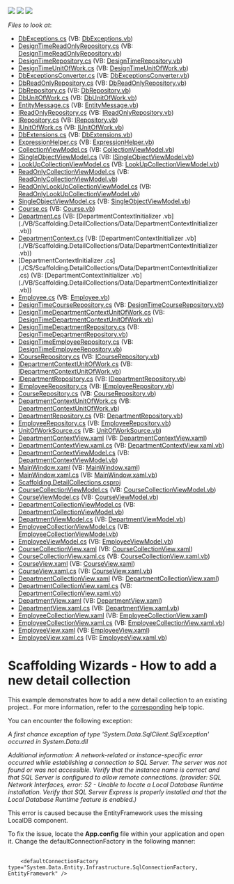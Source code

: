 <!-- default badges list -->
![](https://img.shields.io/endpoint?url=https://codecentral.devexpress.com/api/v1/VersionRange/128659236/14.1.4%2B)
[![](https://img.shields.io/badge/Open_in_DevExpress_Support_Center-FF7200?style=flat-square&logo=DevExpress&logoColor=white)](https://supportcenter.devexpress.com/ticket/details/T111354)
[![](https://img.shields.io/badge/📖_How_to_use_DevExpress_Examples-e9f6fc?style=flat-square)](https://docs.devexpress.com/GeneralInformation/403183)
<!-- default badges end -->
<!-- default file list -->
*Files to look at*:

* [DbExceptions.cs](./CS/Scaffolding.DetailCollections/Common/DataModel/DbExceptions.cs) (VB: [DbExceptions.vb](./VB/Scaffolding.DetailCollections/Common/DataModel/DbExceptions.vb))
* [DesignTimeReadOnlyRepository.cs](./CS/Scaffolding.DetailCollections/Common/DataModel/DesignTimeReadOnlyRepository.cs) (VB: [DesignTimeReadOnlyRepository.vb](./VB/Scaffolding.DetailCollections/Common/DataModel/DesignTimeReadOnlyRepository.vb))
* [DesignTimeRepository.cs](./CS/Scaffolding.DetailCollections/Common/DataModel/DesignTimeRepository.cs) (VB: [DesignTimeRepository.vb](./VB/Scaffolding.DetailCollections/Common/DataModel/DesignTimeRepository.vb))
* [DesignTimeUnitOfWork.cs](./CS/Scaffolding.DetailCollections/Common/DataModel/DesignTimeUnitOfWork.cs) (VB: [DesignTimeUnitOfWork.vb](./VB/Scaffolding.DetailCollections/Common/DataModel/DesignTimeUnitOfWork.vb))
* [DbExceptionsConverter.cs](./CS/Scaffolding.DetailCollections/Common/DataModel/EntityFramework/DbExceptionsConverter.cs) (VB: [DbExceptionsConverter.vb](./VB/Scaffolding.DetailCollections/Common/DataModel/EntityFramework/DbExceptionsConverter.vb))
* [DbReadOnlyRepository.cs](./CS/Scaffolding.DetailCollections/Common/DataModel/EntityFramework/DbReadOnlyRepository.cs) (VB: [DbReadOnlyRepository.vb](./VB/Scaffolding.DetailCollections/Common/DataModel/EntityFramework/DbReadOnlyRepository.vb))
* [DbRepository.cs](./CS/Scaffolding.DetailCollections/Common/DataModel/EntityFramework/DbRepository.cs) (VB: [DbRepository.vb](./VB/Scaffolding.DetailCollections/Common/DataModel/EntityFramework/DbRepository.vb))
* [DbUnitOfWork.cs](./CS/Scaffolding.DetailCollections/Common/DataModel/EntityFramework/DbUnitOfWork.cs) (VB: [DbUnitOfWork.vb](./VB/Scaffolding.DetailCollections/Common/DataModel/EntityFramework/DbUnitOfWork.vb))
* [EntityMessage.cs](./CS/Scaffolding.DetailCollections/Common/DataModel/EntityMessage.cs) (VB: [EntityMessage.vb](./VB/Scaffolding.DetailCollections/Common/DataModel/EntityMessage.vb))
* [IReadOnlyRepository.cs](./CS/Scaffolding.DetailCollections/Common/DataModel/IReadOnlyRepository.cs) (VB: [IReadOnlyRepository.vb](./VB/Scaffolding.DetailCollections/Common/DataModel/IReadOnlyRepository.vb))
* [IRepository.cs](./CS/Scaffolding.DetailCollections/Common/DataModel/IRepository.cs) (VB: [IRepository.vb](./VB/Scaffolding.DetailCollections/Common/DataModel/IRepository.vb))
* [IUnitOfWork.cs](./CS/Scaffolding.DetailCollections/Common/DataModel/IUnitOfWork.cs) (VB: [IUnitOfWork.vb](./VB/Scaffolding.DetailCollections/Common/DataModel/IUnitOfWork.vb))
* [DbExtensions.cs](./CS/Scaffolding.DetailCollections/Common/Utils/DbExtensions.cs) (VB: [DbExtensions.vb](./VB/Scaffolding.DetailCollections/Common/Utils/DbExtensions.vb))
* [ExpressionHelper.cs](./CS/Scaffolding.DetailCollections/Common/Utils/ExpressionHelper.cs) (VB: [ExpressionHelper.vb](./VB/Scaffolding.DetailCollections/Common/Utils/ExpressionHelper.vb))
* [CollectionViewModel.cs](./CS/Scaffolding.DetailCollections/Common/ViewModel/CollectionViewModel.cs) (VB: [CollectionViewModel.vb](./VB/Scaffolding.DetailCollections/Common/ViewModel/CollectionViewModel.vb))
* [ISingleObjectViewModel.cs](./CS/Scaffolding.DetailCollections/Common/ViewModel/ISingleObjectViewModel.cs) (VB: [ISingleObjectViewModel.vb](./VB/Scaffolding.DetailCollections/Common/ViewModel/ISingleObjectViewModel.vb))
* [LookUpCollectionViewModel.cs](./CS/Scaffolding.DetailCollections/Common/ViewModel/LookUpCollectionViewModel.cs) (VB: [LookUpCollectionViewModel.vb](./VB/Scaffolding.DetailCollections/Common/ViewModel/LookUpCollectionViewModel.vb))
* [ReadOnlyCollectionViewModel.cs](./CS/Scaffolding.DetailCollections/Common/ViewModel/ReadOnlyCollectionViewModel.cs) (VB: [ReadOnlyCollectionViewModel.vb](./VB/Scaffolding.DetailCollections/Common/ViewModel/ReadOnlyCollectionViewModel.vb))
* [ReadOnlyLookUpCollectionViewModel.cs](./CS/Scaffolding.DetailCollections/Common/ViewModel/ReadOnlyLookUpCollectionViewModel.cs) (VB: [ReadOnlyLookUpCollectionViewModel.vb](./VB/Scaffolding.DetailCollections/Common/ViewModel/ReadOnlyLookUpCollectionViewModel.vb))
* [SingleObjectViewModel.cs](./CS/Scaffolding.DetailCollections/Common/ViewModel/SingleObjectViewModel.cs) (VB: [SingleObjectViewModel.vb](./VB/Scaffolding.DetailCollections/Common/ViewModel/SingleObjectViewModel.vb))
* [Course.cs](./CS/Scaffolding.DetailCollections/Data/Course.cs) (VB: [Course.vb](./VB/Scaffolding.DetailCollections/Data/Course.vb))
* [Department.cs](./CS/Scaffolding.DetailCollections/Data/Department.cs) (VB: [DepartmentContextInitializer .vb](./VB/Scaffolding.DetailCollections/Data/DepartmentContextInitializer .vb))
* [DepartmentContext.cs](./CS/Scaffolding.DetailCollections/Data/DepartmentContext.cs) (VB: [DepartmentContextInitializer .vb](./VB/Scaffolding.DetailCollections/Data/DepartmentContextInitializer .vb))
* [DepartmentContextInitializer .cs](./CS/Scaffolding.DetailCollections/Data/DepartmentContextInitializer .cs) (VB: [DepartmentContextInitializer .vb](./VB/Scaffolding.DetailCollections/Data/DepartmentContextInitializer .vb))
* [Employee.cs](./CS/Scaffolding.DetailCollections/Data/Employee.cs) (VB: [Employee.vb](./VB/Scaffolding.DetailCollections/Data/Employee.vb))
* [DesignTimeCourseRepository.cs](./CS/Scaffolding.DetailCollections/DepartmentContextDataModel/DesignTime/DesignTimeCourseRepository.cs) (VB: [DesignTimeCourseRepository.vb](./VB/Scaffolding.DetailCollections/DepartmentContextDataModel/DesignTime/DesignTimeCourseRepository.vb))
* [DesignTimeDepartmentContextUnitOfWork.cs](./CS/Scaffolding.DetailCollections/DepartmentContextDataModel/DesignTime/DesignTimeDepartmentContextUnitOfWork.cs) (VB: [DesignTimeDepartmentContextUnitOfWork.vb](./VB/Scaffolding.DetailCollections/DepartmentContextDataModel/DesignTime/DesignTimeDepartmentContextUnitOfWork.vb))
* [DesignTimeDepartmentRepository.cs](./CS/Scaffolding.DetailCollections/DepartmentContextDataModel/DesignTime/DesignTimeDepartmentRepository.cs) (VB: [DesignTimeDepartmentRepository.vb](./VB/Scaffolding.DetailCollections/DepartmentContextDataModel/DesignTime/DesignTimeDepartmentRepository.vb))
* [DesignTimeEmployeeRepository.cs](./CS/Scaffolding.DetailCollections/DepartmentContextDataModel/DesignTime/DesignTimeEmployeeRepository.cs) (VB: [DesignTimeEmployeeRepository.vb](./VB/Scaffolding.DetailCollections/DepartmentContextDataModel/DesignTime/DesignTimeEmployeeRepository.vb))
* [ICourseRepository.cs](./CS/Scaffolding.DetailCollections/DepartmentContextDataModel/Model/ICourseRepository.cs) (VB: [ICourseRepository.vb](./VB/Scaffolding.DetailCollections/DepartmentContextDataModel/Model/ICourseRepository.vb))
* [IDepartmentContextUnitOfWork.cs](./CS/Scaffolding.DetailCollections/DepartmentContextDataModel/Model/IDepartmentContextUnitOfWork.cs) (VB: [IDepartmentContextUnitOfWork.vb](./VB/Scaffolding.DetailCollections/DepartmentContextDataModel/Model/IDepartmentContextUnitOfWork.vb))
* [IDepartmentRepository.cs](./CS/Scaffolding.DetailCollections/DepartmentContextDataModel/Model/IDepartmentRepository.cs) (VB: [IDepartmentRepository.vb](./VB/Scaffolding.DetailCollections/DepartmentContextDataModel/Model/IDepartmentRepository.vb))
* [IEmployeeRepository.cs](./CS/Scaffolding.DetailCollections/DepartmentContextDataModel/Model/IEmployeeRepository.cs) (VB: [IEmployeeRepository.vb](./VB/Scaffolding.DetailCollections/DepartmentContextDataModel/Model/IEmployeeRepository.vb))
* [CourseRepository.cs](./CS/Scaffolding.DetailCollections/DepartmentContextDataModel/Runtime/CourseRepository.cs) (VB: [CourseRepository.vb](./VB/Scaffolding.DetailCollections/DepartmentContextDataModel/Runtime/CourseRepository.vb))
* [DepartmentContextUnitOfWork.cs](./CS/Scaffolding.DetailCollections/DepartmentContextDataModel/Runtime/DepartmentContextUnitOfWork.cs) (VB: [DepartmentContextUnitOfWork.vb](./VB/Scaffolding.DetailCollections/DepartmentContextDataModel/Runtime/DepartmentContextUnitOfWork.vb))
* [DepartmentRepository.cs](./CS/Scaffolding.DetailCollections/DepartmentContextDataModel/Runtime/DepartmentRepository.cs) (VB: [DepartmentRepository.vb](./VB/Scaffolding.DetailCollections/DepartmentContextDataModel/Runtime/DepartmentRepository.vb))
* [EmployeeRepository.cs](./CS/Scaffolding.DetailCollections/DepartmentContextDataModel/Runtime/EmployeeRepository.cs) (VB: [EmployeeRepository.vb](./VB/Scaffolding.DetailCollections/DepartmentContextDataModel/Runtime/EmployeeRepository.vb))
* [UnitOfWorkSource.cs](./CS/Scaffolding.DetailCollections/DepartmentContextDataModel/UnitOfWorkSource.cs) (VB: [UnitOfWorkSource.vb](./VB/Scaffolding.DetailCollections/DepartmentContextDataModel/UnitOfWorkSource.vb))
* [DepartmentContextView.xaml](./CS/Scaffolding.DetailCollections/DepartmentContextView.xaml) (VB: [DepartmentContextView.xaml](./VB/Scaffolding.DetailCollections/DepartmentContextView.xaml))
* [DepartmentContextView.xaml.cs](./CS/Scaffolding.DetailCollections/DepartmentContextView.xaml.cs) (VB: [DepartmentContextView.xaml.vb](./VB/Scaffolding.DetailCollections/DepartmentContextView.xaml.vb))
* [DepartmentContextViewModel.cs](./CS/Scaffolding.DetailCollections/DepartmentContextViewModel.cs) (VB: [DepartmentContextViewModel.vb](./VB/Scaffolding.DetailCollections/DepartmentContextViewModel.vb))
* [MainWindow.xaml](./CS/Scaffolding.DetailCollections/MainWindow.xaml) (VB: [MainWindow.xaml](./VB/Scaffolding.DetailCollections/MainWindow.xaml))
* [MainWindow.xaml.cs](./CS/Scaffolding.DetailCollections/MainWindow.xaml.cs) (VB: [MainWindow.xaml.vb](./VB/Scaffolding.DetailCollections/MainWindow.xaml.vb))
* [Scaffolding.DetailCollections.csproj](./CS/Scaffolding.DetailCollections/Scaffolding.DetailCollections.csproj)
* [CourseCollectionViewModel.cs](./CS/Scaffolding.DetailCollections/ViewModels/CourseCollectionViewModel.cs) (VB: [CourseCollectionViewModel.vb](./VB/Scaffolding.DetailCollections/ViewModels/CourseCollectionViewModel.vb))
* [CourseViewModel.cs](./CS/Scaffolding.DetailCollections/ViewModels/CourseViewModel.cs) (VB: [CourseViewModel.vb](./VB/Scaffolding.DetailCollections/ViewModels/CourseViewModel.vb))
* [DepartmentCollectionViewModel.cs](./CS/Scaffolding.DetailCollections/ViewModels/DepartmentCollectionViewModel.cs) (VB: [DepartmentCollectionViewModel.vb](./VB/Scaffolding.DetailCollections/ViewModels/DepartmentCollectionViewModel.vb))
* [DepartmentViewModel.cs](./CS/Scaffolding.DetailCollections/ViewModels/DepartmentViewModel.cs) (VB: [DepartmentViewModel.vb](./VB/Scaffolding.DetailCollections/ViewModels/DepartmentViewModel.vb))
* [EmployeeCollectionViewModel.cs](./CS/Scaffolding.DetailCollections/ViewModels/EmployeeCollectionViewModel.cs) (VB: [EmployeeCollectionViewModel.vb](./VB/Scaffolding.DetailCollections/ViewModels/EmployeeCollectionViewModel.vb))
* [EmployeeViewModel.cs](./CS/Scaffolding.DetailCollections/ViewModels/EmployeeViewModel.cs) (VB: [EmployeeViewModel.vb](./VB/Scaffolding.DetailCollections/ViewModels/EmployeeViewModel.vb))
* [CourseCollectionView.xaml](./CS/Scaffolding.DetailCollections/Views/CourseCollectionView.xaml) (VB: [CourseCollectionView.xaml](./VB/Scaffolding.DetailCollections/Views/CourseCollectionView.xaml))
* [CourseCollectionView.xaml.cs](./CS/Scaffolding.DetailCollections/Views/CourseCollectionView.xaml.cs) (VB: [CourseCollectionView.xaml.vb](./VB/Scaffolding.DetailCollections/Views/CourseCollectionView.xaml.vb))
* [CourseView.xaml](./CS/Scaffolding.DetailCollections/Views/CourseView.xaml) (VB: [CourseView.xaml](./VB/Scaffolding.DetailCollections/Views/CourseView.xaml))
* [CourseView.xaml.cs](./CS/Scaffolding.DetailCollections/Views/CourseView.xaml.cs) (VB: [CourseView.xaml.vb](./VB/Scaffolding.DetailCollections/Views/CourseView.xaml.vb))
* [DepartmentCollectionView.xaml](./CS/Scaffolding.DetailCollections/Views/DepartmentCollectionView.xaml) (VB: [DepartmentCollectionView.xaml](./VB/Scaffolding.DetailCollections/Views/DepartmentCollectionView.xaml))
* [DepartmentCollectionView.xaml.cs](./CS/Scaffolding.DetailCollections/Views/DepartmentCollectionView.xaml.cs) (VB: [DepartmentCollectionView.xaml.vb](./VB/Scaffolding.DetailCollections/Views/DepartmentCollectionView.xaml.vb))
* [DepartmentView.xaml](./CS/Scaffolding.DetailCollections/Views/DepartmentView.xaml) (VB: [DepartmentView.xaml](./VB/Scaffolding.DetailCollections/Views/DepartmentView.xaml))
* [DepartmentView.xaml.cs](./CS/Scaffolding.DetailCollections/Views/DepartmentView.xaml.cs) (VB: [DepartmentView.xaml.vb](./VB/Scaffolding.DetailCollections/Views/DepartmentView.xaml.vb))
* [EmployeeCollectionView.xaml](./CS/Scaffolding.DetailCollections/Views/EmployeeCollectionView.xaml) (VB: [EmployeeCollectionView.xaml](./VB/Scaffolding.DetailCollections/Views/EmployeeCollectionView.xaml))
* [EmployeeCollectionView.xaml.cs](./CS/Scaffolding.DetailCollections/Views/EmployeeCollectionView.xaml.cs) (VB: [EmployeeCollectionView.xaml.vb](./VB/Scaffolding.DetailCollections/Views/EmployeeCollectionView.xaml.vb))
* [EmployeeView.xaml](./CS/Scaffolding.DetailCollections/Views/EmployeeView.xaml) (VB: [EmployeeView.xaml](./VB/Scaffolding.DetailCollections/Views/EmployeeView.xaml))
* [EmployeeView.xaml.cs](./CS/Scaffolding.DetailCollections/Views/EmployeeView.xaml.cs) (VB: [EmployeeView.xaml.vb](./VB/Scaffolding.DetailCollections/Views/EmployeeView.xaml.vb))
<!-- default file list end -->
# Scaffolding Wizards - How to add a new detail collection


<p>This example demonstrates how to add a new detail collection to an existing project.. For more information, refer to the <a href="https://documentation.devexpress.com/#WPF/CustomDocument17156">corresponding</a> help topic.</p>
<p>You can encounter the following exception:</p>
<p><em>A first chance exception of type 'System.Data.SqlClient.SqlException' occurred in System.Data.dll</em></p>
<p><em>Additional information: A network-related or instance-specific error occurred while establishing a connection to SQL Server. The server was not found or was not accessible. Verify that the instance name is correct and that SQL Server is configured to allow remote connections. (provider: SQL Network Interfaces, error: 52 - Unable to locate a Local Database Runtime installation. Verify that SQL Server Express is properly installed and that the Local Database Runtime feature is enabled.)</em></p>
<p>This error is caused because the EntityFramework uses the missing LocalDB component.</p>
<p>To fix the issue, locate the <strong>App.config</strong> file within your application and open it. Change the defaultConnectionFactory in the following manner:<br /><br /></p>


```xaml
    <defaultConnectionFactory type="System.Data.Entity.Infrastructure.SqlConnectionFactory, EntityFramework" /> 
```



<br/>


